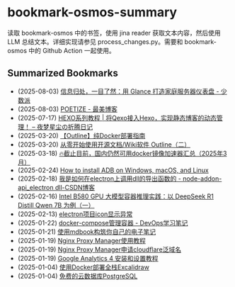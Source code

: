 # bookmark-osmos-summary
读取 bookmark-osmos 中的书签，使用 jina reader 获取文本内容，然后使用 LLM 总结文本。详细实现请参见 process_changes.py。需要和 bookmark-osmos 中的 Github Action 一起使用。
    
## Summarized Bookmarks
- (2025-08-03) [信息归处，一目了然：用 Glance 打造家庭服务器仪表盘 - 少数派](202508/2025-08-03-%E4%BF%A1%E6%81%AF%E5%BD%92%E5%A4%84%EF%BC%8C%E4%B8%80%E7%9B%AE%E4%BA%86%E7%84%B6%EF%BC%9A%E7%94%A8-glance-%E6%89%93%E9%80%A0%E5%AE%B6%E5%BA%AD%E6%9C%8D%E5%8A%A1%E5%99%A8%E4%BB%AA%E8%A1%A8%E7%9B%98---%E5%B0%91%E6%95%B0%E6%B4%BE.md)
- (2025-08-03) [POETIZE - 最美博客](202508/2025-08-03-poetize---%E6%9C%80%E7%BE%8E%E5%8D%9A%E5%AE%A2.md)
- (2025-07-17) [HEXO系列教程 | 将Qexo接入Hexo，实现静态博客的动态管理！ – 夜梦星尘の折腾日记](202507/2025-07-17-hexo%E7%B3%BB%E5%88%97%E6%95%99%E7%A8%8B-%E5%B0%86qexo%E6%8E%A5%E5%85%A5hexo%EF%BC%8C%E5%AE%9E%E7%8E%B0%E9%9D%99%E6%80%81%E5%8D%9A%E5%AE%A2%E7%9A%84%E5%8A%A8%E6%80%81%E7%AE%A1%E7%90%86%EF%BC%81-%E2%80%93-%E5%A4%9C%E6%A2%A6%E6%98%9F%E5%B0%98%E3%81%AE%E6%8A%98%E8%85%BE%E6%97%A5%E8%AE%B0.md)
- (2025-03-20) [【Outline】纯Docker部署指南](202503/2025-03-20-%E3%80%90outline%E3%80%91%E7%BA%AFdocker%E9%83%A8%E7%BD%B2%E6%8C%87%E5%8D%97.md)
- (2025-03-20) [从零开始使用开源文档/Wiki软件 Outline（二）](202503/2025-03-20-%E4%BB%8E%E9%9B%B6%E5%BC%80%E5%A7%8B%E4%BD%BF%E7%94%A8%E5%BC%80%E6%BA%90%E6%96%87%E6%A1%A3-wiki%E8%BD%AF%E4%BB%B6-outline%EF%BC%88%E4%BA%8C%EF%BC%89.md)
- (2025-03-18) [🔥截止目前，国内仍然可用docker镜像加速器汇总（2025年3月）](202503/2025-03-18-%F0%9F%94%A5%E6%88%AA%E6%AD%A2%E7%9B%AE%E5%89%8D%EF%BC%8C%E5%9B%BD%E5%86%85%E4%BB%8D%E7%84%B6%E5%8F%AF%E7%94%A8docker%E9%95%9C%E5%83%8F%E5%8A%A0%E9%80%9F%E5%99%A8%E6%B1%87%E6%80%BB%EF%BC%882025%E5%B9%B43%E6%9C%88%EF%BC%89.md)
- (2025-02-24) [How to install ADB on Windows, macOS, and Linux](202502/2025-02-24-how-to-install-adb-on-windows%2C-macos%2C-and-linux.md)
- (2025-02-18) [我是如何在electron上调用dll的导出函数的 - node-addon-api_electron dll-CSDN博客](202502/2025-02-18-%E6%88%91%E6%98%AF%E5%A6%82%E4%BD%95%E5%9C%A8electron%E4%B8%8A%E8%B0%83%E7%94%A8dll%E7%9A%84%E5%AF%BC%E5%87%BA%E5%87%BD%E6%95%B0%E7%9A%84---node-addon-api_electron-dll-csdn%E5%8D%9A%E5%AE%A2.md)
- (2025-02-16) [Intel B580 GPU 大模型容器推理实践：以 DeepSeek R1 Distill Qwen 7B 为例（一）](202502/2025-02-16-intel-b580-gpu-%E5%A4%A7%E6%A8%A1%E5%9E%8B%E5%AE%B9%E5%99%A8%E6%8E%A8%E7%90%86%E5%AE%9E%E8%B7%B5%EF%BC%9A%E4%BB%A5-deepseek-r1-distill-qwen-7b-%E4%B8%BA%E4%BE%8B%EF%BC%88%E4%B8%80%EF%BC%89.md)
- (2025-02-13) [electron项目icon显示异常](202502/2025-02-13-electron%E9%A1%B9%E7%9B%AEicon%E6%98%BE%E7%A4%BA%E5%BC%82%E5%B8%B8.md)
- (2025-01-22) [docker-compose管理容器 - DevOps学习笔记](202501/2025-01-22-docker-compose%E7%AE%A1%E7%90%86%E5%AE%B9%E5%99%A8---devops%E5%AD%A6%E4%B9%A0%E7%AC%94%E8%AE%B0.md)
- (2025-01-21) [使用mdbook构筑你自己的电子笔记](202501/2025-01-21-%E4%BD%BF%E7%94%A8mdbook%E6%9E%84%E7%AD%91%E4%BD%A0%E8%87%AA%E5%B7%B1%E7%9A%84%E7%94%B5%E5%AD%90%E7%AC%94%E8%AE%B0.md)
- (2025-01-19) [Nginx Proxy Manager使用教程](202501/2025-01-19-nginx-proxy-manager%E4%BD%BF%E7%94%A8%E6%95%99%E7%A8%8B.md)
- (2025-01-19) [Nginx Proxy Manager申请cloudflare泛域名](202501/2025-01-19-nginx-proxy-manager%E7%94%B3%E8%AF%B7cloudflare%E6%B3%9B%E5%9F%9F%E5%90%8D.md)
- (2025-01-19) [Google Analytics 4 安装和设置教程](202501/2025-01-19-google-analytics-4-%E5%AE%89%E8%A3%85%E5%92%8C%E8%AE%BE%E7%BD%AE%E6%95%99%E7%A8%8B.md)
- (2025-01-04) [使用Docker部署全栈Excalidraw](202501/2025-01-04-%E4%BD%BF%E7%94%A8docker%E9%83%A8%E7%BD%B2%E5%85%A8%E6%A0%88excalidraw.md)
- (2025-01-04) [免费的云数据库PostgreSQL ](202501/2025-01-04-%E5%85%8D%E8%B4%B9%E7%9A%84%E4%BA%91%E6%95%B0%E6%8D%AE%E5%BA%93postgresql.md)
